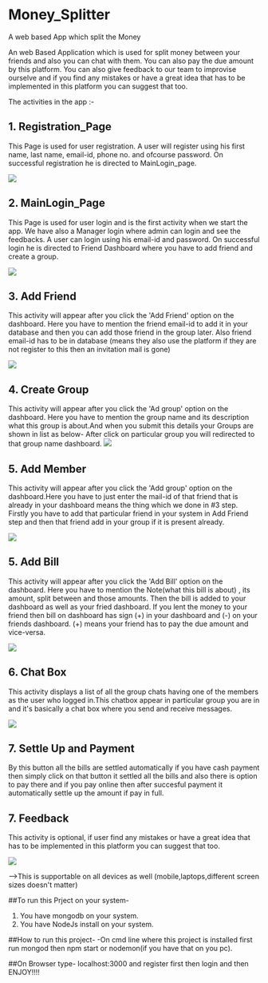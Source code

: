 # Money_Splitter
A web based App which split the Money

An web Based Application which is used for split money between your friends and also you can chat with them.
You can also pay the due amount by this platform. You can also give feedback to our team to improvise ourselve and if you find any mistakes
or have a great idea that has to be implemented in this platform you can suggest that too.

The activities in the app :-

## 1. Registration_Page
This Page is used for user registration. A user will register using his first name, last name, email-id, phone no.
and ofcourse password. On successful registration he is directed to MainLogin_page.
<div>
<img src="/Screenshots/Register.png">
</div>

## 2. MainLogin_Page
This Page is used for user login and is the first activity when we start the app.
We have also a Manager login where admin can login and see the feedbacks.
A user can login using his email-id and password. On successful login he is directed to Friend Dashboard where you have to 
add friend and create a group.
<div>
<img src="/Screenshots/Main_Login.png">
</div>

## 3. Add Friend
This activity will appear after you click the 'Add Friend' option on the dashboard. Here you have to mention the friend email-id to add it
in your database and then you can add those friend in the group later.
Also friend email-id has to be in database (means they also use the platform if they are not register to this then an invitation mail is gone)
<div>
<img src="/Screenshots/friend_dashboard.png">
</div>

## 4. Create Group
This activity will appear after you click the 'Ad group' option on the dashboard. Here you have to mention the group name and its description
what this group is about.And when you submit this details your Groups are shown in list as below-
After click on particular group you will redirected to that group name dashboard.
<img src="/Screenshots/friend_dashboard2.png">
</div>

## 5. Add Member
This activity will appear after you click the 'Add group' option on the dashboard.Here you have to just enter the mail-id of that friend
that is already in your dashboard means the thing which we done in #3 step. Firstly you have to add that particular friend in your system
in Add Friend step and then that friend add in your group if it is present already.
<div>
<img src="/Screenshots/group_dashboard.png">
</div>

## 5. Add Bill
This activity will appear after you click the 'Add Bill' option on the dashboard. Here you have to mention the Note(what this bill is about)
, its amount, split between and those amounts. Then the bill is added to your dashboard as well as your fried dashboard.
If you lent the money to your friend then bill on dashboard has sign (+) in your dashboard and (-) on your friends dashboard.
(+) means your friend has to pay the due amount and vice-versa.
<div>
<img src="/Screenshots/add_bill.png">
</div>

## 6. Chat Box
This activity displays a list of all the group chats having one of the members as the user who logged in.This chatbox appear in particular
group you are in and it's basically a chat box where you send and receive messages.
<div>
<img src="/Screenshots/chat.png">
</div>

## 7. Settle Up and Payment
By this button all the bills are settled automatically if you have cash payment then simply click on that button it settled all the
bills and also there is option to pay there and if you pay online then after succesful payment it automatically settle up the amount
if pay in full.

## 7. Feedback
This activity is optional, if user find any mistakes or have a great idea that has to be implemented in this platform you can suggest that too. 
<div>
<img src="/Screenshots/feedback.png">
</div>

-->This is supportable on all devices as well (mobile,laptops,different screen sizes doesn't matter)

##To run this Prject on your system-
1. You have mongodb on your system.
2. You have NodeJs install on your system.

##How to run this project-
-On cmd line where this project is installed first run mongod
then npm start or nodemon(if you have that on you pc).

##On Browser type-
localhost:3000
and register first
then login
and then ENJOY!!!!






